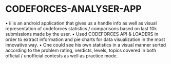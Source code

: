 # CODEFORCES-ANALYSER-APP
• ii is an android application that gives us a handle info as well as visual representation of codeforces statistics / comparisons based on last 10k submissions made by the user.
• Used CODEFORCES API & LOADERS in order to extract information and pie charts for data visualization in the most innovative way. 
• One could see his own statistics in a visual manner sorted according to the problem rating, verdicts, levels, topics covered in both official / unofficial contests as well as practice mode.
